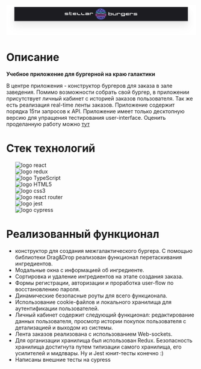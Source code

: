 
<img src="src/images/logo_stellar_burgers.svg" alt="name of burger-point with neon burger">

# Описание
**Учебное приложение для бургерной на краю галактики**

В центре приложения - конструктор бургеров для заказа в зале заведения. Помимо возможности собрать свой бургер, в приложении присутствует личный кабинет с историей заказов пользователя. Так же есть реализация real-time ленты заказов. Приложение содержит порядка 15ти запросов к API. Приложение имеет только десктопную версию для упращения тестирования user-interface. Оценить проделанную работу можно <a href="https://milashkina.github.io/react-burger/index.html">тут</a> 

# Стек технологий

<ul style="list-style: none">
    <li><img src="https://img.shields.io/badge/-React-202124?logo=react&logoColor=61DAFB&style=flat-square" alt="logo react"/></li>
    <li><img src="https://img.shields.io/badge/Redux-593D88?style=flat-square&logo=redux&logoColor=white" alt="logo redux"/></li>
    <li><img src="https://img.shields.io/badge/TypeScript-3178C6?style=flat-square&logo=typescript&logoColor=white" alt="logo TypeScript"/></li>
    <li><img src="https://img.shields.io/badge/HTML5-E34F26?style=flat-square&logo=html5&logoColor=white" alt="logo HTML5"/></li>
    <li><img src="https://img.shields.io/badge/CSS3-1572B6?style=flat-square&logo=css3&logoColor=white" alt="logo css3"/></li>
    <li><img src="https://img.shields.io/badge/React_Router-CA4245?style=flat-square&logo=react-router&logoColor=white" alt="logo react router"/></li>
    <li><img src="https://img.shields.io/badge/Jest-C21325?style=flat-square&logo=jest&logoColor=white" alt="logo jest"/></li>
    <li><img src="https://img.shields.io/badge/Cypress-17202C?style=flat-square&logo=cypress&logoColor=white" alt="logo cypress"/></li>
</ul> 

# Реализованный функционал
+ конструктор для создания межгалактического бургера. С помощью библиотеки Drag&Drop реализован функционал перетаскивания ингредиентов.
+ Модальные окна с информацией об ингредиенте.
+ Сортировка и удаление ингредиентов на этапе создания заказа.
+ Формы регистрации, авторизации и проработка user-flow по восстановлению пароля.
+ Динамические безопасные роуты для всего функционала. 
+ Использование cookie-файлов и локального хранилища для аутентификации пользователей.
+ Личный кабинет содержит следующий функционал: редактирование данных пользователя, просмотр истории покупок пользователя с детализацией и выходом из системы.
+ Лента заказов реализована с использованием Web-sockets. 
+ Для организации хранилища был использован Redux. Безопасность хранилища достигнута путем типизации самого хранилища, его усилителей и мидлвары. Ну и Jest юнит-тесты конечно :)
+ Написаны внешние тесты на cypress
